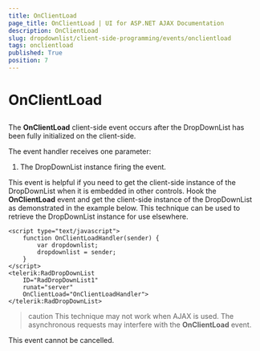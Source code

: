 ```yaml
---
title: OnClientLoad
page_title: OnClientLoad | UI for ASP.NET AJAX Documentation
description: OnClientLoad
slug: dropdownlist/client-side-programming/events/onclientload
tags: onclientload
published: True
position: 7
---
```


# OnClientLoad



## 

The **OnClientLoad** client-side event occurs after the DropDownList has been fully initialized on the client-side.

The event handler receives one parameter:

1. The DropDownList instance firing the event.

This event is helpful if you need to get the client-side instance of the DropDownList when it is embedded in other controls. Hook the **OnClientLoad** event and get the client-side instance of the DropDownList as demonstrated in the example below. This technique can be used to retrieve the DropDownList instance for use elsewhere.

````ASPNET
<script type="text/javascript">
    function OnClientLoadHandler(sender) {
        var dropdownlist;
        dropdownlist = sender;
    }
</script>
<telerik:RadDropDownList
    ID="RadDropDownList1"
    runat="server"
    OnClientLoad="OnClientLoadHandler">
</telerik:RadDropDownList>
````



>caution This technique may not work when AJAX is used. The asynchronous requests may interfere with the **OnClientLoad** event.
>


This event cannot be cancelled.
